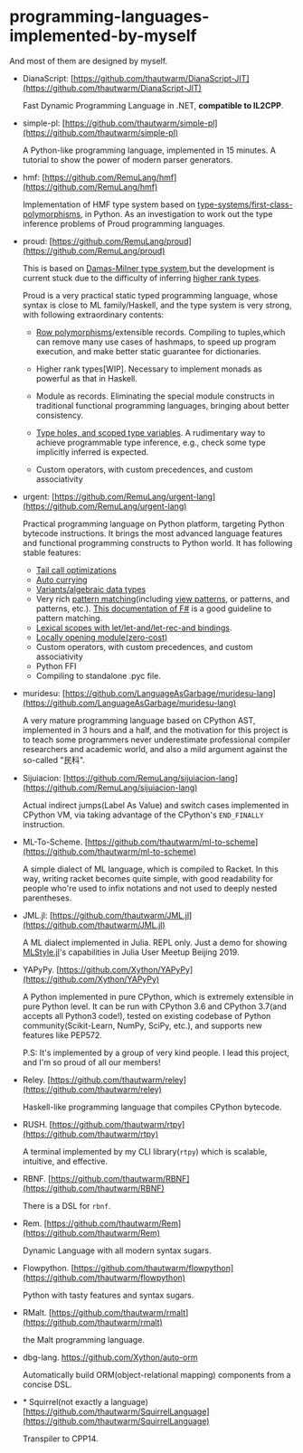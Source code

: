 # programming-languages-implemented-by-myself

And most of them are designed by myself.

- DianaScript: [https://github.com/thautwarm/DianaScript-JIT](https://github.com/thautwarm/DianaScript-JIT)

   Fast Dynamic Programming Language in .NET, **compatible to IL2CPP**. 

- simple-pl: [https://github.com/thautwarm/simple-pl](https://github.com/thautwarm/simple-pl)

   A Python-like programming language, implemented in 15 minutes. A tutorial to show the power of modern parser generators.

- hmf: [https://github.com/RemuLang/hmf](https://github.com/RemuLang/hmf)

    Implementation of HMF type system based on [type-systems/first-class-polymorphisms](https://github.com/tomprimozic/type-systems/tree/master/first_class_polymorphism), in Python. As an investigation to work out the type inference problems of Proud programming languages.


- proud: [https://github.com/RemuLang/proud](https://github.com/RemuLang/proud)

    This is based on [Damas-Milner type system](https://en.wikipedia.org/wiki/Hindley%E2%80%93Milner_type_system),but the development is current stuck due to the difficulty of inferring [higher rank types](https://wiki.haskell.org/Rank-N_types).

    Proud is a very practical static typed programming language,
    whose syntax is close to ML family/Haskell, and the type system is very strong, with following extraordinary contents:

    - [Row polymorphisms](https://en.wikipedia.org/wiki/Row_polymorphism)/extensible records. Compiling to tuples,which can remove many use cases of hashmaps, to speed up program execution, and make better static guarantee for dictionaries.

    - Higher rank types[WIP]. Necessary to implement monads as powerful as that in Haskell.
    
    - Module as records. Eliminating the special module constructs in traditional functional programming languages,
    bringing about better consistency.

    - [Type holes, and scoped type variables](https://pdfs.semanticscholar.org/e458/ad8bd20ca978e7d9b0915f9404df2f777b0c.pdf). A rudimentary way to achieve programmable type inference, e.g., check some type implicitly inferred is expected.

    - Custom operators, with custom precedences, and custom associativity




- urgent: [https://github.com/RemuLang/urgent-lang](https://github.com/RemuLang/urgent-lang)

    Practical programming language on Python platform, targeting Python bytecode instructions. It brings the most advanced language features and functional programming constructs to Python world. It has following stable features:
    - [Tail call optimizations](https://en.wikipedia.org/wiki/Tail_call)
    - [Auto currying](https://en.wikipedia.org/wiki/Currying)
    - [Variants/algebraic data types](https://en.wikipedia.org/wiki/Algebraic_data_type)
    - Very rich [pattern matching](https://en.wikipedia.org/wiki/Pattern_matching#Tree_patterns)(including [view patterns](http://dlicata.web.wesleyan.edu/pubs/lpj07views/lpj07views-anglohaskell.pdf), or patterns, and patterns, etc.). [This documentation of F#](https://docs.microsoft.com/en-us/dotnet/fsharp/language-reference/pattern-matching) is a good guideline to pattern matching.
    - [Lexical scopes with let/let-and/let-rec-and bindings](https://en.wikipedia.org/wiki/Let_expression).
    - [Locally opening module(zero-cost)](https://caml.inria.fr/pub/docs/manual-ocaml/moduleexamples.html)
    - Custom operators, with custom precedences, and custom associativity
    - Python FFI
    - Compiling to standalone .pyc file.

- muridesu: [https://github.com/LanguageAsGarbage/muridesu-lang](https://github.com/LanguageAsGarbage/muridesu-lang)
    
    A very mature programming language based on CPython AST, implemented in 3 hours and a half, and the motivation for this project is to teach some programmers never underestimate professional compiler researchers and academic world, and also a mild argument against the so-called "民科".

- Sijuiacion: [https://github.com/RemuLang/sijuiacion-lang](https://github.com/RemuLang/sijuiacion-lang)

    Actual indirect jumps(Label As Value) and switch cases implemented in CPython VM, via taking advantage of
    the CPython's `END_FINALLY` instruction.

- ML-To-Scheme. [https://github.com/thautwarm/ml-to-scheme](https://github.com/thautwarm/ml-to-scheme)

    A simple dialect of ML language, which is compiled to Racket.
    In this way, writing racket becomes quite simple,
    with good readability for people who're used to infix notations and not used to deeply nested parentheses.

- JML.jl: [https://github.com/thautwarm/JML.jl](https://github.com/thautwarm/JML.jl)

    A ML dialect implemented in Julia. REPL only. Just a demo for showing [MLStyle.jl](https://github.com/thautwarm/MLStyle.jl)'s capabilities in Julia User Meetup Beijing 2019.

- YAPyPy. [https://github.com/Xython/YAPyPy](https://github.com/Xython/YAPyPy)

    A Python implemented in pure CPython, which is extremely extensible in pure Python level.
    It can be run with CPython 3.6 and CPython 3.7(and accepts all Python3 code!), tested on existing codebase of Python community(Scikit-Learn, NumPy, SciPy, etc.),
    and supports new features like PEP572.

    P.S: It's implemented by a group of very kind people. I lead this project, and I'm so proud of all our members!

- Reley. [https://github.com/thautwarm/reley](https://github.com/thautwarm/reley)

    Haskell-like programming language that compiles CPython bytecode.

- RUSH. [https://github.com/thautwarm/rtpy](https://github.com/thautwarm/rtpy)

    A terminal implemented by my CLI library(`rtpy`) which is scalable, intuitive, and effective.

- RBNF. [https://github.com/thautwarm/RBNF](https://github.com/thautwarm/RBNF)

    There is a DSL for `rbnf`.

- Rem. [https://github.com/thautwarm/Rem](https://github.com/thautwarm/Rem)

    Dynamic Language with all modern syntax sugars.

- Flowpython. [https://github.com/thautwarm/flowpython](https://github.com/thautwarm/flowpython)

    Python with tasty features and syntax sugars.

- RMalt. [https://github.com/thautwarm/rmalt](https://github.com/thautwarm/rmalt)

    the Malt programming language.

- dbg-lang. https://github.com/Xython/auto-orm

    Automatically build ORM(object-relational mapping) components from a concise DSL.

- \* Squirrel(not exactly a language) [https://github.com/thautwarm/SquirrelLanguage](https://github.com/thautwarm/SquirrelLanguage)


    Transpiler to CPP14.















